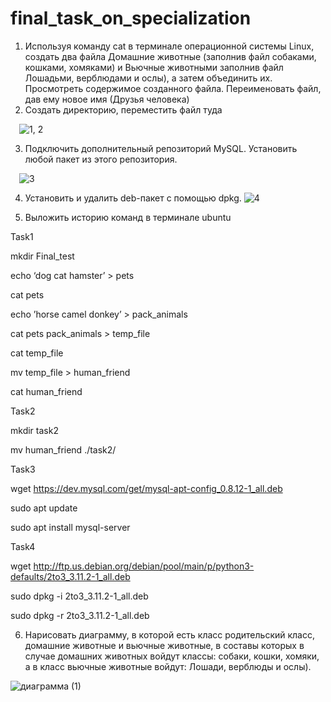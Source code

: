 # final_task_on_specialization

1.	Используя команду cat в терминале операционной системы Linux, создать два файла Домашние животные (заполнив файл собаками, кошками, хомяками) и Вьючные животными заполнив файл Лошадьми, верблюдами и ослы), а затем объединить их. Просмотреть содержимое созданного файла. Переименовать файл, дав ему новое имя (Друзья человека)
2.	Создать директорию, переместить файл туда
 
 ![1, 2](https://github.com/VyrypaevNM/final_task_on_specialization/assets/135502758/ac7c5abd-8475-448d-92a4-e9a6c86f451a)

3.	Подключить дополнительный репозиторий MySQL. Установить любой пакет из этого репозитория.
 
 ![3](https://github.com/VyrypaevNM/final_task_on_specialization/assets/135502758/ebaeadf7-8e99-4abd-a2e1-562d319615d2)

4.	Установить и удалить deb-пакет с помощью dpkg.
 ![4](https://github.com/VyrypaevNM/final_task_on_specialization/assets/135502758/f5e08a51-5123-451a-ab1e-798d42943288)

5.	Выложить историю команд в терминале ubuntu

Task1

mkdir Final_test

echo ‘dog cat hamster’ > pets

cat pets

echo ’horse camel donkey’ > pack_animals

cat pets pack_animals > temp_file

cat temp_file

mv temp_file > human_friend

cat human_friend


Task2


mkdir task2

mv human_friend ./task2/


Task3


wget https://dev.mysql.com/get/mysql-apt-config_0.8.12-1_all.deb

sudo apt update

sudo apt install mysql-server


Task4

wget http://ftp.us.debian.org/debian/pool/main/p/python3-defaults/2to3_3.11.2-1_all.deb

sudo dpkg -i 2to3_3.11.2-1_all.deb

sudo dpkg -r 2to3_3.11.2-1_all.deb 


6.	Нарисовать диаграмму, в которой есть класс родительский класс, домашние животные и вьючные животные, в составы которых в случае домашних животных войдут классы: собаки, кошки, хомяки, а в класс вьючные животные войдут: Лошади, верблюды и ослы).
   
![диаграмма (1)](https://github.com/VyrypaevNM/final_task_on_specialization/assets/135502758/deb2dd57-48dd-4aa1-bce1-e52220bcda34)

